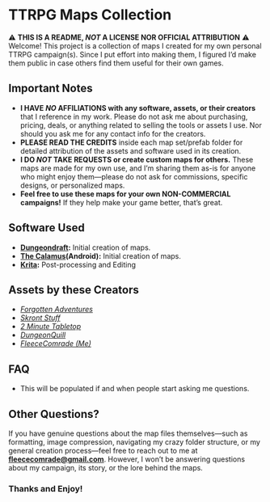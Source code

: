 # TTRPG Maps Collection
⚠️ **THIS IS A README, *NOT* A LICENSE NOR OFFICIAL ATTRIBUTION** ⚠️<br>
Welcome! This project is a collection of maps I created for my own personal TTRPG campaign(s). Since I put effort into making them, I figured I’d make them public in case others find them useful for their own games.

## Important Notes
- **I HAVE *NO* AFFILIATIONS with any software, assets, or their creators** that I reference in my work. Please do not ask me about purchasing, pricing, deals, or anything related to selling the tools or assets I use. Nor should you ask me for any contact info for the creators. 
- **PLEASE READ THE CREDITS** inside each map set/prefab folder for detailed attribution of the assets and software used in its creation.
- **I DO *NOT* TAKE REQUESTS or create custom maps for others.** These maps are made for my own use, and I’m sharing them as-is for anyone who might enjoy them—please do not ask for commissions, specific designs, or personalized maps.
- **Feel free to use these maps for your own NON-COMMERCIAL campaigns!** If they help make your game better, that’s great.

## Software Used
- **[Dungeondraft](https://dungeondraft.net/):** Initial creation of maps.
- **[The Calamus](https://trapstreetstudios.com/theCalamus)(Android):** Initial creation of maps.
- **[Krita](https://krita.org/en/):** Post-processing and Editing

## Assets by these Creators
- _[Forgotten Adventures](https://www.forgotten-adventures.net/)_
- _[Skront Stuff](https://cartographyassets.com/creator/skront-stuff/)_
- _[2 Minute Tabletop](https://2minutetabletop.com/)_
- _[DungeonQuill](https://cartographyassets.com/creator/dungeonquill/)_
- _[FleeceComrade (Me)](mailto:fleececomrade@gmail.com)_

## FAQ
- This will be populated if and when people start asking me questions.

## Other Questions?
If you have genuine questions about the map files themselves—such as formatting, image compression, navigating my crazy folder structure, or my general creation process—feel free to reach out to me at **[fleececomrade@gmail.com](mailto:fleececomrade@gmail.com)**. However, I won’t be answering questions about my campaign, its story, or the lore behind the maps.

### Thanks and Enjoy!

